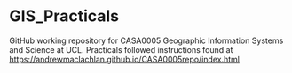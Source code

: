 # GIS_Practicals

GitHub working repository for CASA0005 Geographic Information Systems and Science at UCL. Practicals followed instructions found at <https://andrewmaclachlan.github.io/CASA0005repo/index.html>
